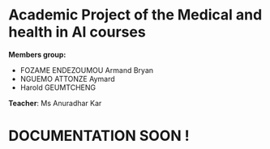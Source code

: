# Academic Project of the Medical and health in AI courses

**Members group:**
- FOZAME ENDEZOUMOU Armand Bryan
- NGUEMO ATTONZE Aymard
- Harold GEUMTCHENG

**Teacher**: Ms Anuradhar Kar

# DOCUMENTATION SOON !